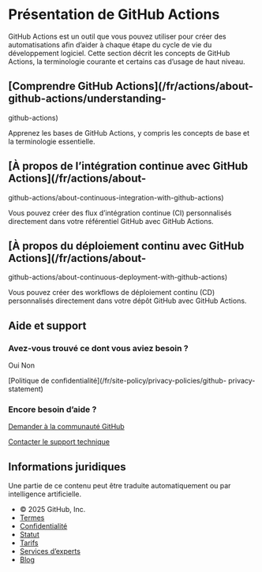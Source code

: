 # Présentation de GitHub Actions

GitHub Actions est un outil que vous pouvez utiliser pour créer des
automatisations afin d’aider à chaque étape du cycle de vie du développement
logiciel. Cette section décrit les concepts de GitHub Actions, la terminologie
courante et certains cas d’usage de haut niveau.

## [Comprendre GitHub Actions](/fr/actions/about-github-actions/understanding-
github-actions)

Apprenez les bases de GitHub Actions, y compris les concepts de base et la
terminologie essentielle.

## [À propos de l’intégration continue avec GitHub Actions](/fr/actions/about-
github-actions/about-continuous-integration-with-github-actions)

Vous pouvez créer des flux d’intégration continue (CI) personnalisés
directement dans votre référentiel GitHub avec GitHub Actions.

## [À propos du déploiement continu avec GitHub Actions](/fr/actions/about-
github-actions/about-continuous-deployment-with-github-actions)

Vous pouvez créer des workflows de déploiement continu (CD) personnalisés
directement dans votre dépôt GitHub avec GitHub Actions.

## Aide et support

### Avez-vous trouvé ce dont vous aviez besoin ?

Oui Non

[Politique de confidentialité](/fr/site-policy/privacy-policies/github-
privacy-statement)

### Encore besoin d’aide ?

[Demander à la communauté
GitHub](https://github.com/orgs/community/discussions)

[Contacter le support technique](https://support.github.com)

## Informations juridiques

Une partie de ce contenu peut être traduite automatiquement ou par
intelligence artificielle.

  * © 2025 GitHub, Inc.
  * [Termes](/fr/site-policy/github-terms/github-terms-of-service)
  * [Confidentialité](/fr/site-policy/privacy-policies/github-privacy-statement)
  * [Statut](https://www.githubstatus.com/)
  * [Tarifs](https://github.com/pricing)
  * [Services d’experts](https://services.github.com)
  * [Blog](https://github.blog)

